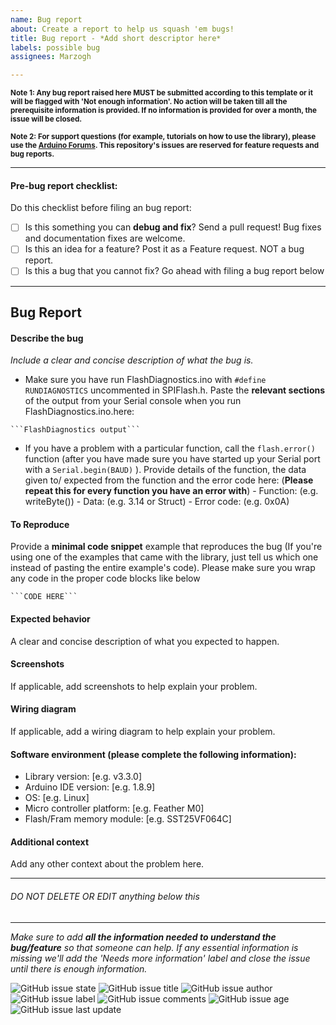```yaml
---
name: Bug report
about: Create a report to help us squash 'em bugs!
title: Bug report - *Add short descriptor here*
labels: possible bug
assignees: Marzogh

---
```

<sub> <b> Note 1: Any bug report raised here MUST be submitted according to this template or it will be flagged with 'Not enough information'. No action will be taken till all the prerequisite information is provided. If no information is provided for over a month, the issue will be closed. </b></sub>

<sub> <b> Note 2: For support questions (for example, tutorials on how to use the library), please use the [Arduino Forums](http://forum.arduino.cc/index.php?topic=324009.0). This repository's issues are reserved for feature requests and bug reports. </b></sub>

<hr>

#### Pre-bug report checklist:

Do this checklist before filing an bug report:
- [ ] Is this something you can **debug and fix**? Send a pull request! Bug fixes and documentation fixes are welcome.
- [ ] Is this an idea for a feature? Post it as a Feature request. NOT a bug report.
- [ ] Is this a bug that you cannot fix? Go ahead with filing a bug report below

<hr>

## Bug Report

#### Describe the bug

_Include a clear and concise description of what the bug is._

- Make sure you have run FlashDiagnostics.ino with ``` #define RUNDIAGNOSTICS ``` uncommented in SPIFlash.h. Paste the **relevant sections** of the output from your Serial console when you run FlashDiagnostics.ino.here:
```
```FlashDiagnostics output```
```
- If you have a problem with a particular function, call the `flash.error()` function (after you have made sure you have started up your Serial port with a ``` Serial.begin(BAUD) ``` ). Provide details of the function, the data given to/ expected from the function and the error code here: (**Please repeat this for every function you have an error with**)
        - Function: (e.g. writeByte())
       -  Data: (e.g. 3.14 or Struct)
        - Error code: (e.g. 0x0A)


#### To Reproduce
Provide a **minimal code snippet** example that reproduces the bug (If you're using one of the examples that came with the library, just tell us which one instead of pasting the entire example's code). Please make sure you wrap any code in the proper code blocks like below
```
```CODE HERE```
```

#### Expected behavior
A clear and concise description of what you expected to happen.

#### Screenshots
If applicable, add screenshots to help explain your problem.

#### Wiring diagram
If applicable, add a wiring diagram to help explain your problem.

#### Software environment (please complete the following information):
 - Library version: [e.g. v3.3.0]
 - Arduino IDE version: [e.g. 1.8.9]
 - OS: [e.g. Linux]
 - Micro controller platform: [e.g. Feather M0]
 - Flash/Fram memory module: [e.g. SST25VF064C]

#### Additional context
Add any other context about the problem here.

<hr>

###### DO NOT DELETE OR EDIT anything below this

<hr>

_Make sure to add **all the information needed to understand the bug/feature** so that someone can help. If any essential information is missing we'll add the 'Needs more information' label and close the issue until there is enough information._

![GitHub issue state](https://img.shields.io/github/issues/detail/s/Marzogh/SPIFlash/14.svg) ![GitHub issue title](https://img.shields.io/github/issues/detail/title/Marzogh/SPIFlash/14.svg)
![GitHub issue author](https://img.shields.io/github/issues/detail/u/Marzogh/SPIFlash/14.svg) ![GitHub issue label](https://img.shields.io/github/issues/detail/label/Marzogh/SPIFlash/14.svg) ![GitHub issue comments](https://img.shields.io/github/issues/detail/comments/Marzogh/SPIFlash/14.svg)
![GitHub issue age](https://img.shields.io/github/issues/detail/age/Marzogh/SPIFlash/14.svg) ![GitHub issue last update](https://img.shields.io/github/issues/detail/last-update/Marzogh/SPIFlash/14.svg)

